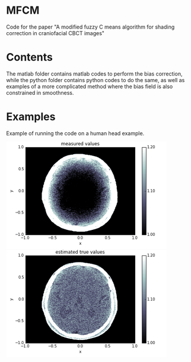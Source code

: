MFCM
====

Code for the paper "A modified fuzzy C means algorithm for shading correction in craniofacial CBCT images"

Contents
========

The matlab folder contains matlab codes to perform the bias correction, while the python folder contains python codes to do the same, as well as examples of a more complicated method where the bias field is also constrained in smoothness.

Examples
========

Example of running the code on a human head example.

![fix](https://github.com/adler-j/mfcm_article/blob/master/python/measured.png)
![fix](https://github.com/adler-j/mfcm_article/blob/master/python/result.png)
